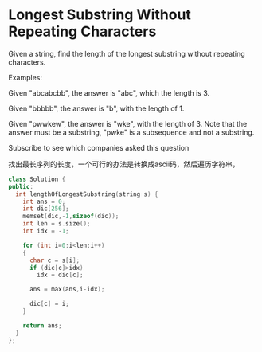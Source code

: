 # Longest Substring Without Repeating Characters

Given a string, find the length of the longest substring without repeating characters.

Examples:

Given "abcabcbb", the answer is "abc", which the length is 3.

Given "bbbbb", the answer is "b", with the length of 1.

Given "pwwkew", the answer is "wke", with the length of 3. Note that the answer must be a substring, "pwke" is a subsequence and not a substring.

Subscribe to see which companies asked this question

找出最长序列的长度，一个可行的办法是转换成ascii码，然后遍历字符串，

```cpp
class Solution {
public:
  int lengthOfLongestSubstring(string s) {
    int ans = 0;
    int dic[256];
    memset(dic,-1,sizeof(dic));
    int len = s.size();
    int idx = -1;

    for (int i=0;i<len;i++)
    {
      char c = s[i];
      if (dic[c]>idx)
        idx = dic[c];

      ans = max(ans,i-idx);

      dic[c] = i;
    }

    return ans;
  }
};
```
